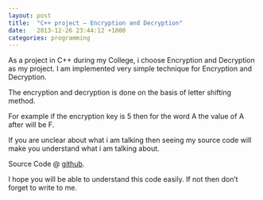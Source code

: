 ```yaml
---
layout: post
title:  "C++ project – Encryption and Decryption"
date:   2013-12-26 23:44:12 +1000
categories: programming
---
```


As a project in C++ during my College, i choose Encryption and Decryption as my project. I am implemented very simple technique for Encryption and Decryption.

The encryption and decryption is done on the basis of letter shifting method.

For example if the encryption key is 5 then for the word A the value of A after will be F.

If you are unclear about what i am talking then seeing my source code will make you understand what i am talking about.

Source Code @ [github].

I hope you will be able to understand this code easily. If not then don’t forget to write to me.


[github]: https://github.com/acsudeep/cplusplus-encryption-decryption
